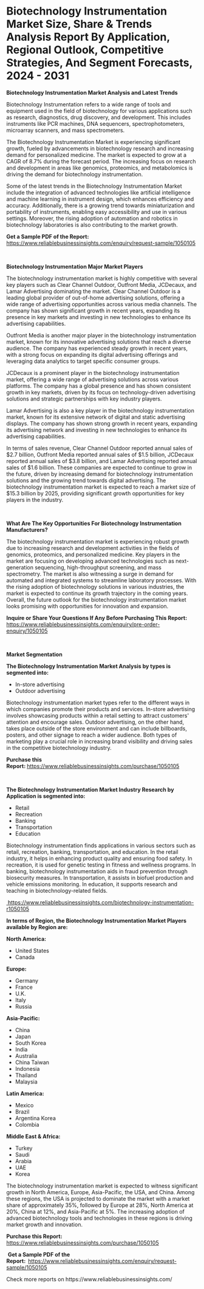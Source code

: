 <p><h1>Biotechnology Instrumentation Market Size, Share & Trends Analysis Report By Application, Regional Outlook, Competitive Strategies, And Segment Forecasts, 2024 - 2031</h1></p><p><strong>Biotechnology Instrumentation Market Analysis and Latest Trends</strong></p>
<p><p>Biotechnology Instrumentation refers to a wide range of tools and equipment used in the field of biotechnology for various applications such as research, diagnostics, drug discovery, and development. This includes instruments like PCR machines, DNA sequencers, spectrophotometers, microarray scanners, and mass spectrometers.</p><p>The Biotechnology Instrumentation Market is experiencing significant growth, fueled by advancements in biotechnology research and increasing demand for personalized medicine. The market is expected to grow at a CAGR of 8.7% during the forecast period. The increasing focus on research and development in areas like genomics, proteomics, and metabolomics is driving the demand for biotechnology instrumentation.</p><p>Some of the latest trends in the Biotechnology Instrumentation Market include the integration of advanced technologies like artificial intelligence and machine learning in instrument design, which enhances efficiency and accuracy. Additionally, there is a growing trend towards miniaturization and portability of instruments, enabling easy accessibility and use in various settings. Moreover, the rising adoption of automation and robotics in biotechnology laboratories is also contributing to the market growth.</p></p>
<p><strong>Get a Sample PDF of the Report:&nbsp;</strong> <a href="https://www.reliablebusinessinsights.com/enquiry/request-sample/1050105">https://www.reliablebusinessinsights.com/enquiry/request-sample/1050105</a></p>
<p>&nbsp;</p>
<p><strong>Biotechnology Instrumentation Major Market Players</strong></p>
<p><p>The biotechnology instrumentation market is highly competitive with several key players such as Clear Channel Outdoor, Outfront Media, JCDecaux, and Lamar Advertising dominating the market. Clear Channel Outdoor is a leading global provider of out-of-home advertising solutions, offering a wide range of advertising opportunities across various media channels. The company has shown significant growth in recent years, expanding its presence in key markets and investing in new technologies to enhance its advertising capabilities.</p><p>Outfront Media is another major player in the biotechnology instrumentation market, known for its innovative advertising solutions that reach a diverse audience. The company has experienced steady growth in recent years, with a strong focus on expanding its digital advertising offerings and leveraging data analytics to target specific consumer groups.</p><p>JCDecaux is a prominent player in the biotechnology instrumentation market, offering a wide range of advertising solutions across various platforms. The company has a global presence and has shown consistent growth in key markets, driven by its focus on technology-driven advertising solutions and strategic partnerships with key industry players.</p><p>Lamar Advertising is also a key player in the biotechnology instrumentation market, known for its extensive network of digital and static advertising displays. The company has shown strong growth in recent years, expanding its advertising network and investing in new technologies to enhance its advertising capabilities.</p><p>In terms of sales revenue, Clear Channel Outdoor reported annual sales of $2.7 billion, Outfront Media reported annual sales of $1.5 billion, JCDecaux reported annual sales of $3.8 billion, and Lamar Advertising reported annual sales of $1.6 billion. These companies are expected to continue to grow in the future, driven by increasing demand for biotechnology instrumentation solutions and the growing trend towards digital advertising. The biotechnology instrumentation market is expected to reach a market size of $15.3 billion by 2025, providing significant growth opportunities for key players in the industry.</p></p>
<p>&nbsp;</p>
<p><strong>What Are The Key Opportunities For Biotechnology Instrumentation Manufacturers?</strong></p>
<p><p>The biotechnology instrumentation market is experiencing robust growth due to increasing research and development activities in the fields of genomics, proteomics, and personalized medicine. Key players in the market are focusing on developing advanced technologies such as next-generation sequencing, high-throughput screening, and mass spectrometry. The market is also witnessing a surge in demand for automated and integrated systems to streamline laboratory processes. With the rising adoption of biotechnology solutions in various industries, the market is expected to continue its growth trajectory in the coming years. Overall, the future outlook for the biotechnology instrumentation market looks promising with opportunities for innovation and expansion.</p></p>
<p><strong>Inquire or Share Your Questions If Any Before Purchasing This Report:</strong> <a href="https://www.reliablebusinessinsights.com/enquiry/pre-order-enquiry/1050105">https://www.reliablebusinessinsights.com/enquiry/pre-order-enquiry/1050105</a></p>
<p>&nbsp;</p>
<p><strong>Market Segmentation</strong></p>
<p><strong>The Biotechnology Instrumentation Market Analysis by types is segmented into:</strong></p>
<p><ul><li>In-store advertising</li><li>Outdoor advertising</li></ul></p>
<p><p>Biotechnology instrumentation market types refer to the different ways in which companies promote their products and services. In-store advertising involves showcasing products within a retail setting to attract customers' attention and encourage sales. Outdoor advertising, on the other hand, takes place outside of the store environment and can include billboards, posters, and other signage to reach a wider audience. Both types of marketing play a crucial role in increasing brand visibility and driving sales in the competitive biotechnology industry.</p></p>
<p><strong>Purchase this Report:&nbsp;</strong><a href="https://www.reliablebusinessinsights.com/purchase/1050105">https://www.reliablebusinessinsights.com/purchase/1050105</a></p>
<p>&nbsp;</p>
<p><strong>The Biotechnology Instrumentation Market Industry Research by Application is segmented into:</strong></p>
<p><ul><li>Retail</li><li>Recreation</li><li>Banking</li><li>Transportation</li><li>Education</li></ul></p>
<p><p>Biotechnology instrumentation finds applications in various sectors such as retail, recreation, banking, transportation, and education. In the retail industry, it helps in enhancing product quality and ensuring food safety. In recreation, it is used for genetic testing in fitness and wellness programs. In banking, biotechnology instrumentation aids in fraud prevention through biosecurity measures. In transportation, it assists in biofuel production and vehicle emissions monitoring. In education, it supports research and teaching in biotechnology-related fields.</p></p>
<p><a href="https://www.reliablebusinessinsights.com/biotechnology-instrumentation-r1050105">&nbsp;https://www.reliablebusinessinsights.com/biotechnology-instrumentation-r1050105</a></p>
<p><strong>In terms of Region, the Biotechnology Instrumentation Market Players available by Region are:</strong></p>
<p>
    <p> <strong> North America: </strong>
        <ul>
            <li>United States</li>
            <li>Canada</li>
        </ul>
        </p> 
    <p> <strong> Europe: </strong>
        <ul>
            <li>Germany</li>
            <li>France</li>
            <li>U.K.</li>
            <li>Italy</li>
            <li>Russia</li>
        </ul>
        </p> 
    <p> <strong> Asia-Pacific: </strong>
        <ul>
            <li>China</li>
            <li>Japan</li>
            <li>South Korea</li>
            <li>India</li>
            <li>Australia</li>
            <li>China Taiwan</li>
            <li>Indonesia</li>
            <li>Thailand</li>
            <li>Malaysia</li>
        </ul>
        </p> 
    <p> <strong> Latin America: </strong>
        <ul>
            <li>Mexico</li>
            <li>Brazil</li>
            <li>Argentina Korea</li>
            <li>Colombia</li>
        </ul>
        </p> 
    <p> <strong> Middle East & Africa: </strong>
        <ul>
            <li>Turkey</li>
            <li>Saudi</li>
            <li>Arabia</li>
            <li>UAE</li>
            <li>Korea</li>
        </ul>
    </p>
    </p>
<p><p>The biotechnology instrumentation market is expected to witness significant growth in North America, Europe, Asia-Pacific, the USA, and China. Among these regions, the USA is projected to dominate the market with a market share of approximately 35%, followed by Europe at 28%, North America at 20%, China at 12%, and Asia-Pacific at 5%. The increasing adoption of advanced biotechnology tools and technologies in these regions is driving market growth and innovation.</p></p>
<p><strong>Purchase this Report: </strong><a href="https://www.reliablebusinessinsights.com/purchase/1050105">https://www.reliablebusinessinsights.com/purchase/1050105</a></p>
<p>&nbsp;<strong>Get a Sample PDF of the Report:&nbsp;&nbsp;</strong><a href="https://www.reliablebusinessinsights.com/enquiry/request-sample/1050105">https://www.reliablebusinessinsights.com/enquiry/request-sample/1050105</a></p>
<p><strong></strong></p>
<p>Check more reports on https://www.reliablebusinessinsights.com/</p>